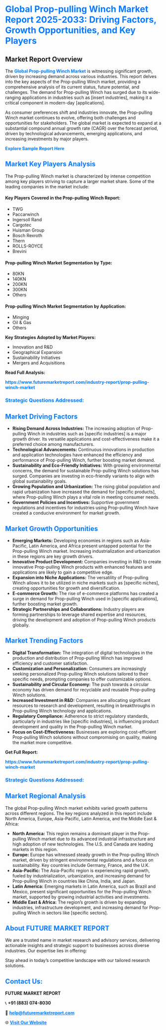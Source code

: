 <h1 style="color: #007BFF;">Global Prop-pulling Winch Market Report 2025-2033: Driving Factors, Growth Opportunities, and Key Players</h1>

<section id="overview">
<h2>Market Report Overview</h2>
<p>The <a href="https://www.futuremarketreport.com/industry-report/prop-pulling-winch-market" style="color: #007BFF; text-decoration: none;"><strong>Global Prop-pulling Winch Market</strong></a> is witnessing significant growth, driven by increasing demand across various industries. This report delves into the key aspects of the Prop-pulling Winch market, providing a comprehensive analysis of its current status, future potential, and challenges. The demand for Prop-pulling Winch has surged due to its wide-ranging applications in industries such as [insert industries], making it a critical component in modern-day [applications].</p>
<p>As consumer preferences shift and industries innovate, the Prop-pulling Winch market continues to evolve, offering both challenges and opportunities for stakeholders. The global market is expected to expand at a substantial compound annual growth rate (CAGR) over the forecast period, driven by technological advancements, emerging applications, and increasing investments by major players.</p>
</section>

<section id="overview">
<p><a href="https://www.futuremarketreport.com/request-sample/reportId=55483" style="color: #007BFF; text-decoration: none;"><strong>Explore Sample Report Here</strong></a></p>
</section>

<section id="key-players">
<h2 style="color: #007BFF;">Market Key Players Analysis</h2>
<p>The Prop-pulling Winch market is characterized by intense competition among key players striving to capture a larger market share. Some of the leading companies in the market include:</p>
<h4>Key Players Covered in the Prop-pulling Winch Report:</h4>
<ul><li>TWG</li><li>Paccarwinch</li><li>Ingersoll Rand</li><li>Cargotec</li><li>Huisman Group</li><li>Bosch Rexroth</li><li>Thern</li><li>ROLLS-ROYCE</li><li>Brevini</li></ul>
<h4>Prop-pulling Winch Market Segmentation by Type:</h4>
<ul><li>80KN</li><li>140KN</li><li>200KN</li><li>300KN</li><li>Others</li></ul>

<h4>Prop-pulling Winch Market Segmentation by Application:</h4>
<ul><li>Minging</li><li>Oil &amp; Gas</li><li>Others</li></ul>
<p><strong>Key Strategies Adopted by Market Players:</strong></p>
<ul>
<li>Innovation and R&D</li>
<li>Geographical Expansion</li>
<li>Sustainability Initiatives</li>
<li>Mergers and Acquisitions</li>
</ul>
</section>

<section>
<p><strong>Read Full Analysis: </strong></p><a href="https://www.futuremarketreport.com/industry-report/prop-pulling-winch-market" style="color: #007BFF; text-decoration: none;"><strong>https://www.futuremarketreport.com/industry-report/prop-pulling-winch-market</strong></a>
<h3 style="color: #007BFF;">Strategic Questions Addressed:</h3>
</section>

<section id="driving-factors">
<h2 style="color: #007BFF;">Market Driving Factors</h2>
<ul>
<li><strong>Rising Demand Across Industries:</strong> The increasing adoption of Prop-pulling Winch in industries such as [specific industries] is a major growth driver. Its versatile applications and cost-effectiveness make it a preferred choice among manufacturers.</li>
<li><strong>Technological Advancements:</strong> Continuous innovations in production and application technologies have enhanced the efficiency and performance of Prop-pulling Winch, further boosting market demand.</li>
<li><strong>Sustainability and Eco-Friendly Initiatives:</strong> With growing environmental concerns, the demand for sustainable Prop-pulling Winch solutions has surged. Companies are investing in eco-friendly variants to align with global sustainability goals.</li>
<li><strong>Growing Population and Urbanization:</strong> The rising global population and rapid urbanization have increased the demand for [specific products], where Prop-pulling Winch plays a vital role in meeting consumer needs.</li>
<li><strong>Government Policies and Incentives:</strong> Supportive government regulations and incentives for industries using Prop-pulling Winch have created a conducive environment for market growth.</li>
</ul>
</section>

<section id="growth-opportunities">
<h2 style="color: #007BFF;">Market Growth Opportunities</h2>
<ul>
<li><strong>Emerging Markets:</strong> Developing economies in regions such as Asia-Pacific, Latin America, and Africa present untapped potential for the Prop-pulling Winch market. Increasing industrialization and urbanization in these regions are key growth drivers.</li>
<li><strong>Innovative Product Development:</strong> Companies investing in R&D to create innovative Prop-pulling Winch products with enhanced features and applications are likely to gain a competitive edge.</li>
<li><strong>Expansion into Niche Applications:</strong> The versatility of Prop-pulling Winch allows it to be utilized in niche markets such as [specific niches], creating opportunities for growth and diversification.</li>
<li><strong>E-commerce Growth:</strong> The rise of e-commerce platforms has created a surge in demand for Prop-pulling Winch used in [specific applications], further boosting market growth.</li>
<li><strong>Strategic Partnerships and Collaborations:</strong> Industry players are forming partnerships to leverage shared expertise and resources, driving the development and adoption of Prop-pulling Winch products globally.</li>
</ul>
</section>

<section id="trending-factors">
<h2 style="color: #007BFF;">Market Trending Factors</h2>
<ul>
<li><strong>Digital Transformation:</strong> The integration of digital technologies in the production and distribution of Prop-pulling Winch has improved efficiency and customer satisfaction.</li>
<li><strong>Customization and Personalization:</strong> Consumers are increasingly seeking personalized Prop-pulling Winch solutions tailored to their specific needs, prompting companies to offer customizable options.</li>
<li><strong>Sustainability and Circular Economy:</strong> The push towards a circular economy has driven demand for recyclable and reusable Prop-pulling Winch solutions.</li>
<li><strong>Increased Investment in R&D:</strong> Companies are allocating significant resources to research and development, resulting in breakthroughs in Prop-pulling Winch technology and applications.</li>
<li><strong>Regulatory Compliance:</strong> Adherence to strict regulatory standards, particularly in industries like [specific industries], is influencing product development and quality in the Prop-pulling Winch market.</li>
<li><strong>Focus on Cost-Effectiveness:</strong> Businesses are exploring cost-efficient Prop-pulling Winch solutions without compromising on quality, making the market more competitive.</li>
</ul>
</section>

<section>
<p><strong>Get Full Report: </strong></p><a href="https://www.futuremarketreport.com/industry-report/prop-pulling-winch-market" style="color: #007BFF; text-decoration: none;"><strong>https://www.futuremarketreport.com/industry-report/prop-pulling-winch-market</strong></a>
<h3 style="color: #007BFF;">Strategic Questions Addressed:</h3>
</section>


<section id="regional-analysis">
<h2 style="color: #007BFF;">Market Regional Analysis</h2>
<p>The global Prop-pulling Winch market exhibits varied growth patterns across different regions. The key regions analyzed in this report include North America, Europe, Asia-Pacific, Latin America, and the Middle East & Africa:</p>
<ul>
<li><strong>North America:</strong> This region remains a dominant player in the Prop-pulling Winch market due to its advanced industrial infrastructure and high adoption of new technologies. The U.S. and Canada are leading markets in this region.</li>
<li><strong>Europe:</strong> Europe has witnessed steady growth in the Prop-pulling Winch market, driven by stringent environmental regulations and a focus on sustainability. Key countries include Germany, France, and the U.K.</li>
<li><strong>Asia-Pacific:</strong> The Asia-Pacific region is experiencing rapid growth, fueled by industrialization, urbanization, and increasing demand for Prop-pulling Winch in countries like China, India, and Japan.</li>
<li><strong>Latin America:</strong> Emerging markets in Latin America, such as Brazil and Mexico, present significant opportunities for the Prop-pulling Winch market, supported by growing industrial activities and investments.</li>
<li><strong>Middle East & Africa:</strong> The region’s growth is driven by expanding industries, infrastructure development, and increasing demand for Prop-pulling Winch in sectors like [specific sectors].</li>
</ul>
</section>

<footer>
<h2 style="color: #007BFF;">About FUTURE MARKET REPORT</h2>
<p>We are a trusted name in market research and advisory services, delivering actionable insights and strategic support to businesses across diverse industries. Our expertise lies in offering:</p>

<p>Stay ahead in today’s competitive landscape with our tailored research solutions.</p>

<h2 style="color: #007BFF;">Contact Us:</h2>
<p><strong>FUTURE MARKET REPORT</strong></p>
<p>📞 <strong>+91 (883) 074-8030</strong></p>
<p>📧 <strong><a href="mailto:help@futuremarketreport.com" style="color: #007BFF;">help@futuremarketreport.com</a></strong></p>
<p>🌐 <strong><a href="https://www.futuremarketreport.com/" style="color: #007BFF;">Visit Our Website</a></strong></p>
</footer>